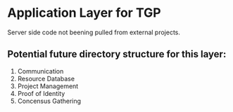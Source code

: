 # Application Layer for TGP

Server side code not beening pulled from external projects. 

## Potential future directory structure for this layer:
1. Communication
1. Resource Database
1. Project Management
1. Proof of Identity
1. Concensus Gathering
